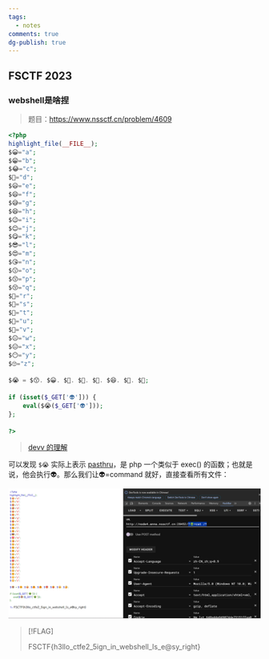 ```yaml
---
tags:
  - notes
comments: true
dg-publish: true
---
```


## FSCTF 2023

### webshell是啥捏

> 题目：https://www.nssctf.cn/problem/4609

```php title="pasthru.php"
<?php
highlight_file(__FILE__);
$😀="a";
$😁="b";
$😂="c";
$🤣="d";
$😃="e";
$😄="f";
$😅="g";
$😆="h";
$😉="i";
$😊="j";
$😋="k";
$😎="l";
$😍="m";
$😘="n";
$😗="o";
$😙="p";
$😚="q";
$🙂="r";
$🤗="s";
$🤩="t";
$🤔="u";
$🤨="v";
$😐="w";
$😑="x";
$😶="y";
$🙄="z";

$😭 = $😙. $😀. $🤗. $🤗. $🤩. $😆. $🙂. $🤔;

if (isset($_GET['👽'])) {
    eval($😭($_GET['👽']));
};

?>
```

> [devv 的理解](https://devv.ai/search?threadId=dy23i732zaww)

可以发现 `$😭` 实际上表示 [pasthru](https://www.php.net/manual/en/function.passthru.php)，是 php 一个类似于 exec() 的函数；也就是说，他会执行👽。那么我们让👽=command 就好，直接查看所有文件：

![](attachments/Command_execution.png)

> [!FLAG]
>
> FSCTF{h3llo_ctfe2_5ign_in_webshell_Is_e@sy_right}

